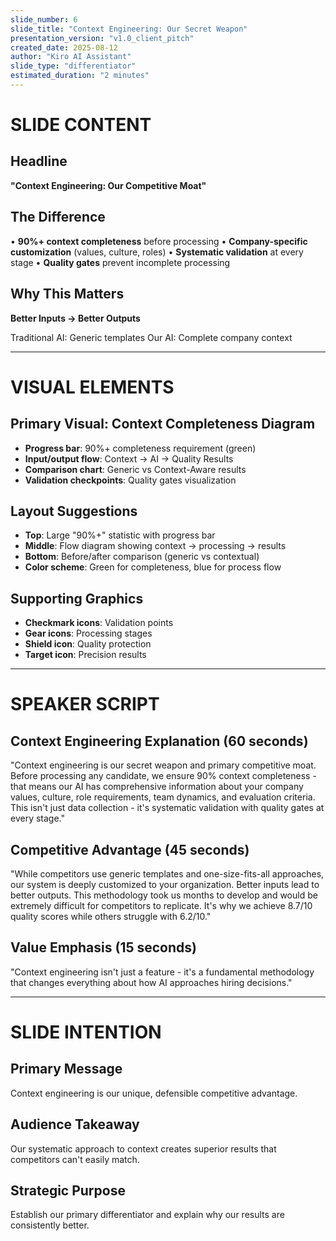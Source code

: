 ```yaml
---
slide_number: 6
slide_title: "Context Engineering: Our Secret Weapon"
presentation_version: "v1.0_client_pitch"
created_date: 2025-08-12
author: "Kiro AI Assistant"
slide_type: "differentiator"
estimated_duration: "2 minutes"
---
```


# SLIDE CONTENT

## Headline
**"Context Engineering: Our Competitive Moat"**

## The Difference
• **90%+ context completeness** before processing
• **Company-specific customization** (values, culture, roles)
• **Systematic validation** at every stage
• **Quality gates** prevent incomplete processing

## Why This Matters
**Better Inputs → Better Outputs**

Traditional AI: Generic templates
Our AI: Complete company context

---

# VISUAL ELEMENTS

## Primary Visual: Context Completeness Diagram
- **Progress bar**: 90%+ completeness requirement (green)
- **Input/output flow**: Context → AI → Quality Results
- **Comparison chart**: Generic vs Context-Aware results
- **Validation checkpoints**: Quality gates visualization

## Layout Suggestions
- **Top**: Large "90%+" statistic with progress bar
- **Middle**: Flow diagram showing context → processing → results
- **Bottom**: Before/after comparison (generic vs contextual)
- **Color scheme**: Green for completeness, blue for process flow

## Supporting Graphics
- **Checkmark icons**: Validation points
- **Gear icons**: Processing stages
- **Shield icon**: Quality protection
- **Target icon**: Precision results

---

# SPEAKER SCRIPT

## Context Engineering Explanation (60 seconds)
"Context engineering is our secret weapon and primary competitive moat. Before processing any candidate, we ensure 90% context completeness - that means our AI has comprehensive information about your company values, culture, role requirements, team dynamics, and evaluation criteria. This isn't just data collection - it's systematic validation with quality gates at every stage."

## Competitive Advantage (45 seconds)
"While competitors use generic templates and one-size-fits-all approaches, our system is deeply customized to your organization. Better inputs lead to better outputs. This methodology took us months to develop and would be extremely difficult for competitors to replicate. It's why we achieve 8.7/10 quality scores while others struggle with 6.2/10."

## Value Emphasis (15 seconds)
"Context engineering isn't just a feature - it's a fundamental methodology that changes everything about how AI approaches hiring decisions."

---

# SLIDE INTENTION

## Primary Message
Context engineering is our unique, defensible competitive advantage.

## Audience Takeaway
Our systematic approach to context creates superior results that competitors can't easily match.

## Strategic Purpose
Establish our primary differentiator and explain why our results are consistently better.